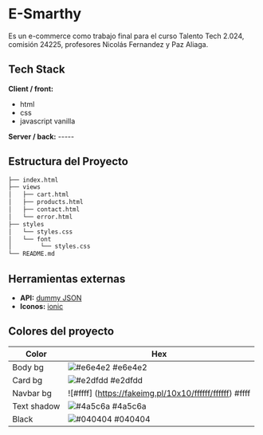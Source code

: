 # E-Smarthy

Es un e-commerce como trabajo final para el curso Talento Tech 2.024, comisión 24225, profesores Nicolás Fernandez y Paz Aliaga.

## Tech Stack

**Client / front:**

- html
- css
- javascript vanilla

**Server / back:** -----

## Estructura del Proyecto

```bash
├── index.html
├── views
│   ├── cart.html
│   ├── products.html
│   ├── contact.html
│   └── error.html
├── styles
│   └── styles.css
│   └── font
│        └── styles.css
└── README.md

```

## Herramientas externas

- **API:** [dummy JSON](https://dummyjson.com/)
- **Iconos:** [ionic](https://ionic.io/ionicons)

## Colores del proyecto

| Color       | Hex                                                        |
| ----------- | ---------------------------------------------------------- |
| Body bg     | ![#e6e4e2](https://fakeimg.pl/10x10/e6e4e2/e6e4e2) #e6e4e2 |
| Card bg     | ![#e2dfdd](https://fakeimg.pl/10x10/e2dfdd/e2dfdd) #e2dfdd |
| Navbar bg   | ![#ffff] (https://fakeimg.pl/10x10/ffffff/ffffff) #ffff    |
| Text shadow | ![#4a5c6a](https://fakeimg.pl/10x10/4a5c6a/4a5c6a) #4a5c6a |
| Black       | ![#040404](https://fakeimg.pl/10x10/040404/040404) #040404 |
